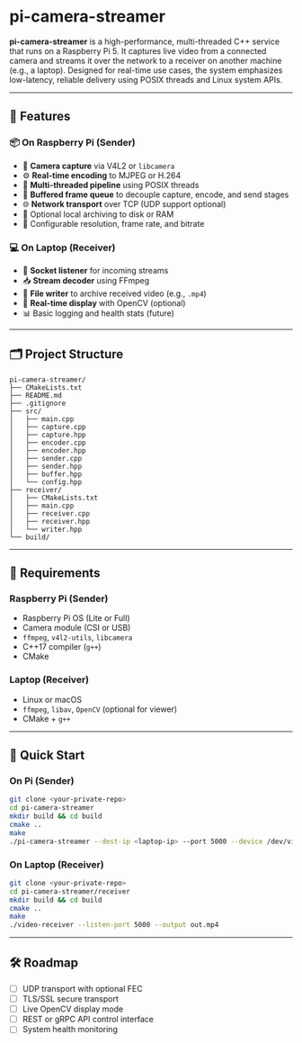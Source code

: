 # pi-camera-streamer

**pi-camera-streamer** is a high-performance, multi-threaded C++ service that runs on a Raspberry Pi 5. It captures live video from a connected camera and streams it over the network to a receiver on another machine (e.g., a laptop). Designed for real-time use cases, the system emphasizes low-latency, reliable delivery using POSIX threads and Linux system APIs.

---

## 🚀 Features

### 📦 On Raspberry Pi (Sender)
- 📸 **Camera capture** via V4L2 or `libcamera`
- ⚙️ **Real-time encoding** to MJPEG or H.264
- 🧵 **Multi-threaded pipeline** using POSIX threads
- 🚀 **Buffered frame queue** to decouple capture, encode, and send stages
- 🌐 **Network transport** over TCP (UDP support optional)
- 💾 Optional local archiving to disk or RAM
- 🧠 Configurable resolution, frame rate, and bitrate

### 💻 On Laptop (Receiver)
- 🔌 **Socket listener** for incoming streams
- 📥 **Stream decoder** using FFmpeg
- 💾 **File writer** to archive received video (e.g., `.mp4`)
- 👀 **Real-time display** with OpenCV (optional)
- 📊 Basic logging and health stats (future)

---

## 🗂 Project Structure

```
pi-camera-streamer/
├── CMakeLists.txt
├── README.md
├── .gitignore
├── src/
│   ├── main.cpp
│   ├── capture.cpp
│   ├── capture.hpp
│   ├── encoder.cpp
│   ├── encoder.hpp
│   ├── sender.cpp
│   ├── sender.hpp
│   ├── buffer.hpp
│   └── config.hpp
├── receiver/
│   ├── CMakeLists.txt
│   ├── main.cpp
│   ├── receiver.cpp
│   ├── receiver.hpp
│   └── writer.hpp
└── build/
```

---

## 🧰 Requirements

### Raspberry Pi (Sender)
- Raspberry Pi OS (Lite or Full)
- Camera module (CSI or USB)
- `ffmpeg`, `v4l2-utils`, `libcamera`
- C++17 compiler (`g++`)
- CMake

### Laptop (Receiver)
- Linux or macOS
- `ffmpeg`, `libav`, `OpenCV` (optional for viewer)
- CMake + `g++`

---

## 🚀 Quick Start

### On Pi (Sender)

```bash
git clone <your-private-repo>
cd pi-camera-streamer
mkdir build && cd build
cmake ..
make
./pi-camera-streamer --dest-ip <laptop-ip> --port 5000 --device /dev/video0
```

### On Laptop (Receiver)

```bash
git clone <your-private-repo>
cd pi-camera-streamer/receiver
mkdir build && cd build
cmake ..
make
./video-receiver --listen-port 5000 --output out.mp4
```

---

## 🛠 Roadmap

- [ ] UDP transport with optional FEC
- [ ] TLS/SSL secure transport
- [ ] Live OpenCV display mode
- [ ] REST or gRPC API control interface
- [ ] System health monitoring
